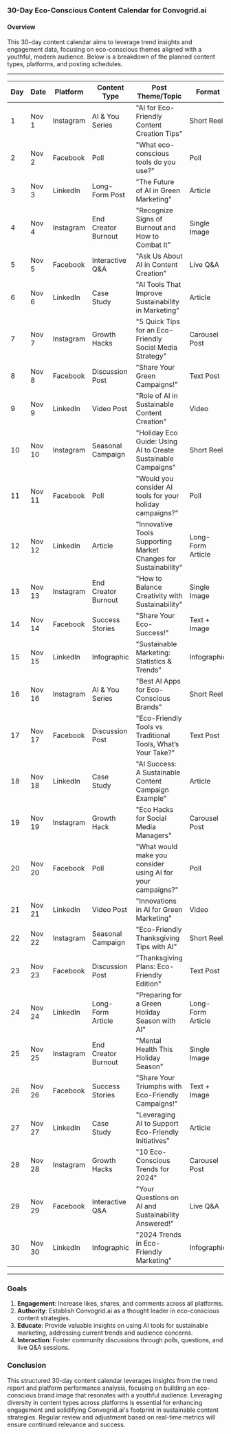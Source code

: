 ### 30-Day Eco-Conscious Content Calendar for Convogrid.ai

#### Overview
This 30-day content calendar aims to leverage trend insights and engagement data, focusing on eco-conscious themes aligned with a youthful, modern audience. Below is a breakdown of the planned content types, platforms, and posting schedules.

---

| Day | Date       | Platform   | Content Type              | Post Theme/Topic                                                 | Format              | Goals                              |
|-----|------------|------------|---------------------------|------------------------------------------------------------------|---------------------|------------------------------------|
| 1   | Nov 1      | Instagram  | AI & You Series           | "AI for Eco-Friendly Content Creation Tips"                     | Short Reel          | Educate + Generate shares          |
| 2   | Nov 2      | Facebook   | Poll                      | "What eco-conscious tools do you use?"                          | Poll                | Increase engagement                |
| 3   | Nov 3      | LinkedIn   | Long-Form Post            | "The Future of AI in Green Marketing"                           | Article             | Establish authority                |
| 4   | Nov 4      | Instagram  | End Creator Burnout       | "Recognize Signs of Burnout and How to Combat It"              | Single Image        | Educate + Discussion               |
| 5   | Nov 5      | Facebook   | Interactive Q&A           | "Ask Us About AI in Content Creation"                            | Live Q&A            | Increase interaction               |
| 6   | Nov 6      | LinkedIn   | Case Study                | "AI Tools That Improve Sustainability in Marketing"             | Article             | Establish authority + Educate      |
| 7   | Nov 7      | Instagram  | Growth Hacks              | "5 Quick Tips for an Eco-Friendly Social Media Strategy"        | Carousel Post       | Educate + Generate shares          |
| 8   | Nov 8      | Facebook   | Discussion Post           | "Share Your Green Campaigns!"                                   | Text Post           | Increase interaction               |
| 9   | Nov 9      | LinkedIn   | Video Post                | "Role of AI in Sustainable Content Creation"                    | Video               | Educate + Establish authority      |
| 10  | Nov 10     | Instagram  | Seasonal Campaign         | "Holiday Eco Guide: Using AI to Create Sustainable Campaigns"   | Short Reel          | Educate + Generate shares          |
| 11  | Nov 11     | Facebook   | Poll                      | "Would you consider AI tools for your holiday campaigns?"       | Poll                | Increase engagement                |
| 12  | Nov 12     | LinkedIn   | Article                   | "Innovative Tools Supporting Market Changes for Sustainability"  | Long-Form Article   | Establish authority                |
| 13  | Nov 13     | Instagram  | End Creator Burnout       | "How to Balance Creativity with Sustainability"                 | Single Image        | Educate + Generate shares          |
| 14  | Nov 14     | Facebook   | Success Stories           | "Share Your Eco-Success!"                                       | Text + Image        | Increase interaction               |
| 15  | Nov 15     | LinkedIn   | Infographic               | "Sustainable Marketing: Statistics & Trends"                   | Infographic         | Establish authority + Educate      |
| 16  | Nov 16     | Instagram  | AI & You Series           | "Best AI Apps for Eco-Conscious Brands"                         | Short Reel          | Educate + Generate shares          |
| 17  | Nov 17     | Facebook   | Discussion Post           | "Eco-Friendly Tools vs Traditional Tools, What’s Your Take?"   | Text Post           | Increase interaction               |
| 18  | Nov 18     | LinkedIn   | Case Study                | "AI Success: A Sustainable Content Campaign Example"            | Article             | Establish authority                |
| 19  | Nov 19     | Instagram  | Growth Hack               | "Eco Hacks for Social Media Managers"                           | Carousel Post       | Educate + Generate shares          |
| 20  | Nov 20     | Facebook   | Poll                      | "What would make you consider using AI for your campaigns?"     | Poll                | Increase engagement                |
| 21  | Nov 21     | LinkedIn   | Video Post                | "Innovations in AI for Green Marketing"                         | Video               | Educate + Establish authority      |
| 22  | Nov 22     | Instagram  | Seasonal Campaign         | "Eco-Friendly Thanksgiving Tips with AI"                        | Short Reel          | Educate + Generate shares          |
| 23  | Nov 23     | Facebook   | Discussion Post           | "Thanksgiving Plans: Eco-Friendly Edition"                      | Text Post           | Increase interaction               |
| 24  | Nov 24     | LinkedIn   | Long-Form Article         | "Preparing for a Green Holiday Season with AI"                  | Long-Form Article   | Establish authority                |
| 25  | Nov 25     | Instagram  | End Creator Burnout       | "Mental Health This Holiday Season"                             | Single Image        | Educate + Generate shares          |
| 26  | Nov 26     | Facebook   | Success Stories           | "Share Your Triumphs with Eco-Friendly Campaigns!"              | Text + Image        | Increase interaction               |
| 27  | Nov 27     | LinkedIn   | Case Study                | "Leveraging AI to Support Eco-Friendly Initiatives"             | Article             | Establish authority                |
| 28  | Nov 28     | Instagram  | Growth Hacks              | "10 Eco-Conscious Trends for 2024"                              | Carousel Post       | Educate + Generate shares          |
| 29  | Nov 29     | Facebook   | Interactive Q&A           | "Your Questions on AI and Sustainability Answered!"             | Live Q&A            | Increase interaction               |
| 30  | Nov 30     | LinkedIn   | Infographic               | "2024 Trends in Eco-Friendly Marketing"                          | Infographic         | Establish authority + Educate      |

---

### Goals
1. **Engagement**: Increase likes, shares, and comments across all platforms.
2. **Authority**: Establish Convogrid.ai as a thought leader in eco-conscious content strategies.
3. **Educate**: Provide valuable insights on using AI tools for sustainable marketing, addressing current trends and audience concerns.
4. **Interaction**: Foster community discussions through polls, questions, and live Q&A sessions.

### Conclusion
This structured 30-day content calendar leverages insights from the trend report and platform performance analysis, focusing on building an eco-conscious brand image that resonates with a youthful audience. Leveraging diversity in content types across platforms is essential for enhancing engagement and solidifying Convogrid.ai's footprint in sustainable content strategies. Regular review and adjustment based on real-time metrics will ensure continued relevance and success.